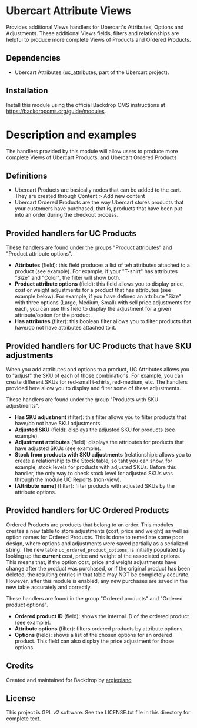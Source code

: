 Ubercart Attribute Views
====
Provides additional Views handlers for Ubercart's Attributes, Options and Adjustments. 
These additional Views fields, filters and relationships are helpful to produce 
more complete Views of Products and Ordered Products. 

Dependencies
------
- Ubercart Attributes (uc_attributes, part of the Ubercart project).

Installation
------------
Install this module using the official Backdrop CMS instructions at
https://backdropcms.org/guide/modules.

Description and examples
======
The handlers provided by this module will allow users to produce more complete
Views of Ubercart Products, and Ubercart Ordered Products

Definitions
----
- Ubercart Products are basically nodes that can be added to the cart. They are created
through Content > Add new content
- Ubercart Ordered Products are the way Ubercart stores products that your customers
have purchased, that is, products that have been put into an order during the checkout process.

Provided handlers for UC Products
-----
These handlers are found under the groups "Product attributes" and "Product attribute options".
- **Attributes** (field): this field produces a list of teh attributes attached to a product (see example). For example, if your "T-shirt" 
has attributes "Size" and "Color", the filter will show both. 
- **Product attribute options** (field): this field allows you to display price, cost or weight
adjustments for a product that has attributes (see example below). For example, if you have defined
an attribute "Size" with three options (Large, Medium, Small) with sell price adjustments for each, you can use this 
field to display the adjustment for a given attribute/option for the product. 
- **Has attributes** (filter): this boolean filter allows you to filter products that have/do not have attributes attached to it.

Provided handlers for UC Products that have SKU adjustments
----
When you add attributes and options to a product, UC Attributes allows you to "adjust" the SKU of each
of those combinations. For example, you can create different SKUs for red-small t-shirts, red-medium, etc. The handlers 
provided here allow you to display and filter some of these adjustments.

These handlers are found under the group "Products with SKU adjustments".

- **Has SKU adjustment** (filter): this filter allows you to filter products that have/do not have SKU adjustments.
- **Adjusted SKU** (field): displays the adjusted SKU for products (see example).
- **Adjustment attributes** (field): displays the attributes for products that have adjusted SKUs (see example).
- **Stock from products with SKU adjustments** (relationship): allows you to create a relationship to the Stock table, so taht you can show, for example, stock levels for products with adjusted SKUs. Before this handler, the only way to check stock level for adjusted SKUs was through the module UC Reports (non-view).
- **[Attribute name]** (filter): filter products with adjusted SKUs by the attribute options.

Provided handlers for UC Ordered Products
----
Ordered Products are products that belong to an order. This modules creates a new table to store adjustments (cost, price and weight) as well as option names for Ordered Products. This is done to remediate some poor design, where options and adjustments were saved partially as a serialized string. The new table `uc_ordered_product_options`, is initially populated by looking up the **current** cost, price and weight of the associated options. This means that, if the option cost, price and weight adjustments have change after the product was purchased, or if the original product has been deleted, the resulting entries in that table may NOT be completely accurate. However, after this module is enabled, any new purchases are saved in the new table accurately and correctly. 

These handlers are found in the group "Ordered products" and "Ordered product options".

- **Ordered product ID** (field): shows the internal ID of the ordered product (see example).
- **Attribute options** (filter): filters ordered products by attribute options.
- **Options** (field): shows a list of the chosen options for an ordered product. This field can also display the price adjustment for those options.

Credits
----
Created and maintained for Backdrop by [argiepiano](https://github.com/argiepiano)

License
-------
This project is GPL v2 software. 
See the LICENSE.txt file in this directory for complete text.
